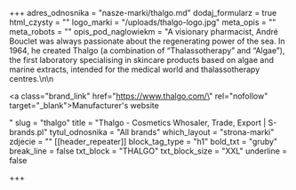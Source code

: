 +++
adres_odnosnika = "nasze-marki/thalgo.md"
dodaj_formularz = true
html_czysty = ""
logo_marki = "/uploads/thalgo-logo.jpg"
meta_opis = ""
meta_robots = ""
opis_pod_naglowiekm = "A visionary pharmacist, André Bouclet was always passionate about the regenerating power of the sea. In 1964, he created Thalgo (a combination of “Thalassotherapy” and “Algae”), the first laboratory specialising in skincare products based on algae and marine extracts, intended for the medical world and thalassotherapy centres.\n\n    <p><a class=\"brand_link\" href=\"https://www.thalgo.com/\" rel=\"nofollow\" target=\"_blank\">Manufacturer's website</a></p>"
slug = "thalgo"
title = "Thalgo - Cosmetics Whosaler, Trade, Export | S-brands.pl"
tytul_odnosnika = "All brands"
which_layout = "strona-marki"
zdjecie = ""
[[header_repeater]]
block_tag_type = "h1"
bold_txt = "gruby"
break_line = false
txt_block = "THALGO"
txt_block_size = "XXL"
underline = false

+++
